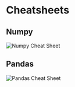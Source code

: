 # Cheatsheets
## Numpy
![Numpy Cheat Sheet](https://blog.finxter.com/wp-content/uploads/2019/10/grafik-1-1024x725.png)
## Pandas
![Pandas Cheat Sheet](https://s3.studylib.net/store/data/025268801_1-1bb4205c74b96358224e9e1be6dbfbda.png)
